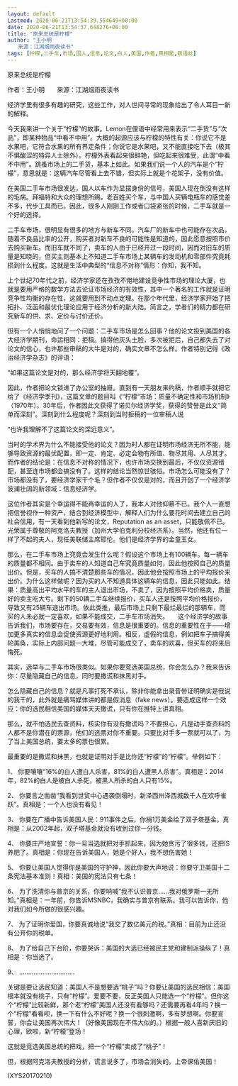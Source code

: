 ```yaml
---
layout: default
Lastmod: 2020-06-21T13:54:39.554649+00:00
date: 2020-06-21T13:54:37.648276+00:00
title: "原来总统是柠檬"
author: "王小明
　　来源：江湖烟雨夜读书"
tags: [柠檬,二手车,市场,国人,信息,论文,白人,美国,作者,真相是,新语丝]
---
```


原来总统是柠檬

作者：王小明　　来源：江湖烟雨夜读书

经济学里有很多有趣的研究，这些工作，对人世间寻常的现象给出了令人耳目一新的解释。

今天我来讲一个关于“柠檬”的故事。Lemon在俚语中经常用来表示“二手货”与“次品”，即某种物品“中看不中用”。大概的起源应该与柠檬的特性有关：你说它不是水果吧，它符合水果的所有界定条件；你说它是水果吧，又不能直接吃下去（极其不惧酸涩的特异人士除外）。柠檬外表看起来很鲜艳，但吃起来很难受，此谓“中看不中用”。跳蚤市场上的二手货，基本上如此。如果我们说一个人的汽车是个“柠檬”，意思就是：这辆汽车尽管看上去不错，但实际上就是个花架子，没有价值。

在美国二手车市场很发达，国人以车作为显摆身份的信号，美国人现在倒没有这样的毛病。拜福特和大众的理想所赐，老百姓买个车，与中国人买辆电瓶车的感觉差不多，代步工具而已。因此，很多人刚刚工作或者口袋紧张的时候，二手车就是一个好的选择。

二手车市场，很明显有很多的地方与新车不同。汽车厂的新车中也可能存在次品，随着不良品比率的公开，购买者对新车不良的可能性是知道的，因此愿意按照市价去购买新车。而旧车就不同了，卖车的人由于已经开过一段时间，因而对旧车的质量是知晓的，但买主则基本上不知道二手车市场上某辆车的发动机和零部件究竟耗损到什么程度。这就是生活中典型的“信息不对称”情形：你知，我不知。

上个世纪70年代之前，经济学家还在孜孜不倦地建设竞争性市场的理论大厦，也就是要用严格的数学方法去论证市场经济的有效性，其中一个著名的工作就是证明竞争性均衡的存在性，这就要用到不动点定理。在那个年代里，经济学家开始了把拓扑、泛函和最优化理论应用于经济分析的新大陆。简言之，学者们的精力都在研究新车的供、求、定价与讨价还价。

但有一个人悄悄地问了一个问题：二手车市场是怎么回事？他的论文投到美国的各大经济学期刊，命运相同：拒稿。搞得他灰头土脸，多次被拒后，自己都失去了对论文的信心，也许那些审稿的大牛是对的，确实文章不怎么样。作者特别记得《政治经济学杂志》的评语：

“如果这篇论文是对的，那么经济学将天翻地覆”。

因此，作者把论文锁进了办公室的抽屉。直到有一天朋友来约稿，作者顺手就把它给了《经济学季刊》，这篇文章的题目叫《“柠檬”市场：质量不确定性和市场机制》（1970年）。30年后，作者因此文获得了诺贝尔经济学奖，获得的赞誉是此文“简单而深刻”。深刻到什么程度呢？深刻到当时拒稿的一位审稿人说

“也许我理解不了这篇论文的深远意义”。

当时的学术界为什么不能接受他的论文？因为时人都在证明市场经济无所不能，能够导致资源的最优配置，即一定、肯定、必定会物有所值、物尽其用、人尽其才。而作者的结论是：在信息不对称的情况下，也许市场交换到最后，不仅仅资源错配，甚至连市场都会搞没有了。这样的结论当然惊世骇俗。市场怎么可能没有了？市场都没有了，要经济学家干个毛？但作者不仅仅是对的，而且开创了一个经济学波澜壮阔的新领域：信息经济学。

这位作者其实是个幸运得不能再幸运的人了，我本人对他仰慕不已。我个人一直想把信誉视作一种资产，结合到经济模型中，解释人们为什么要花时间去建立自己的社会信用，有一天看到他新写的论文，Reputation as an asset，只能敬佩不已。光荣属于尊敬的阿克洛夫教授（加州大学伯克利分校经济系）。当然，他还有位一样了不起的夫人，现任美联储主席耶伦。他们是经济学界的金童玉女。

那么，在二手车市场上究竟会发生什么呢？假设这个市场上有100辆车，每一辆车的质量都不相同。由于卖车的人知道自己车究竟质量如何，因此他按照自己的质量出价。但是，买车的人搞不清楚那些车的情况，因此他会按照市场上的平均报价来出价。为什么这样做呢？因为买的人不知道具体这辆车的信息，因此只能如此。结果：质量高出平均水平的车的主人退出市场，不卖了，因为按照平均价格卖，质量好的卖主吃大亏。剩下的50辆二手车继续报价，买车人还是按照平均价格报价，导致又有25辆车退出市场。依此类推，最后市场上只剩下最烂最烂的那辆车，而买的人未必就一定喜欢，如果不能成交，二手车市场消失。　　这个经济学的故事告诉我们，市场要存在，交易要有效，信息是很重要的。信息的重要性在于——增加更多真实的信息会促使资源更好地利用。相反，虚假的信息，例如把车子搞得美轮美奂，实际上内部问题一大堆，尽管可能成交了，卖车的欢喜，但买车的将来后悔死。

其实，选举与二手车市场很类似。如果你要竞选美国总统，你会怎么办？我来告诉你：尽量隐藏自己的信息，同时要撒谎和抹黑对手。

怎么隐藏自己的信息？就是凡事打死不承认，除非你能拿出录音带证明确实是我说的我干的，此外就是痛骂媒体讲的都是假消息（fake news）。要造成这样一个效应：你的选民相信美国的媒体天天撒谎，只有你在推特上讲真相。

那么，就不怕选民去查资料，核实你有没有撒谎吗？不要担心，凡是动手查资料的人都不是你潜在的票源，他们的选票对你不重要。只要比对手多一票就可以了，为了当上美国总统，要太多的票也很累。

最重要的是撒谎和抹黑，也就是证明对手是比你还“柠檬”的“柠檬”。举例如下：

1、  你要嚷嚷“16%的白人遭白人杀害，81%的白人遭黑人杀害”。真相是：2014年，82%的白人是被白人杀死，被黑人所杀的白人只有15%。

2、  你要言之凿凿“我看到世贸中心遇袭倒塌时，新泽西州泽西城数千人在欢呼雀跃”。真相是：一个人也没有看见！

3、  你要在广播中告诉美国人民：911事件之后，你捐1万美金给了双子塔基金。真相是：从2002年起，双子塔基金就没有收到过你一分钱。

4、  你要庄严地宣誓：你一旦当选就把对手抓起来，因为她贪污了很多钱，还把IS养肥了。真相是：你现在告诉美国人，她是个好人，我不想伤害她！

5、  你要让美国人觉得你是美国的守护神，因此你要大声地说：你要守卫美国十二条宪法基本准则！真相：美国的宪法只有七条！

6、  为了洗清你与普京的关系，你要呐喊“我不认识普京……我对俄罗斯一无所知。”真相是：一年前，你告诉MSNBC，我确实与普京有联系。我可以告诉你，他对我们如今所做的很感兴趣。

7、  为了证明你爱国，你要真诚地说“我交了数亿美元的税。”真相：目前为止还没有公开你的税单。

8、  为了给自己下台阶，你要哭诉：美国的大选已经被民主党和建制派操纵了！真相是：你当选了。

9、  ………………………….

关键是要让选民知道：美国人不是想要选“桃子”吗？你要让美国的选民相信：美国根本就没有桃子，只有“柠檬”。爱要不要，反正美国人只能选一个“柠檬”。但你这个“柠檬”比较新鲜，那个老“柠檬”美国人还没有看够吗？还需要再看4年吗？换一个“柠檬”看看呗，换一下有什么不好呢？换一个很刺激啊，多有梦想啊。你要宣誓，你会让美国再次伟大！（好像美国现在不伟大似的。）根据一般人喜新厌旧的心理，欧啦，新“柠檬”登场！

这就是竞选美国总统的把戏，把一个“柠檬”卖成了“桃子”！

但，根据阿克洛夫教授的分析，谎言说多了，市场会消失的。上帝保佑美国！

(XYS20170210)

